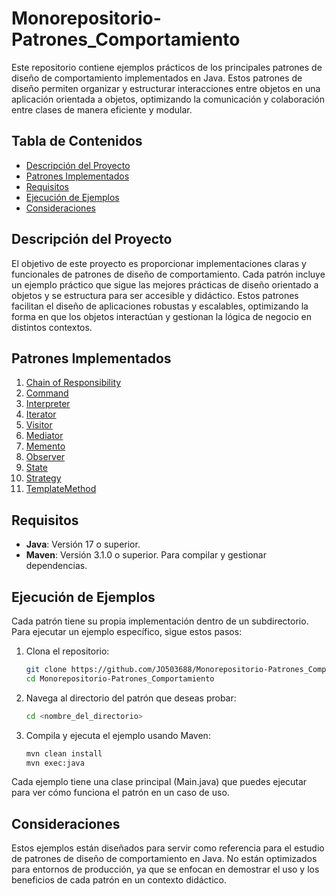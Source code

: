 # Monorepositorio-Patrones_Comportamiento
Este repositorio contiene ejemplos prácticos de los principales patrones de diseño de comportamiento implementados en Java. Estos patrones de diseño permiten organizar y estructurar interacciones entre objetos en una aplicación orientada a objetos, optimizando la comunicación y colaboración entre clases de manera eficiente y modular.

## Tabla de Contenidos
- [Descripción del Proyecto](#descripción-del-proyecto)
- [Patrones Implementados](#patrones-implementados)
- [Requisitos](#requisitos)
- [Ejecución de Ejemplos](#ejecución-de-ejemplos)
- [Consideraciones](#consideraciones)

## Descripción del Proyecto

El objetivo de este proyecto es proporcionar implementaciones claras y funcionales de patrones de diseño de comportamiento. Cada patrón incluye un ejemplo práctico que sigue las mejores prácticas de diseño orientado a objetos y se estructura para ser accesible y didáctico. Estos patrones facilitan el diseño de aplicaciones robustas y escalables, optimizando la forma en que los objetos interactúan y gestionan la lógica de negocio en distintos contextos.

## Patrones Implementados
1. [Chain of Responsibility](./ChainOfResponsibilityPattern/)
2. [Command](./CommandPattern/)
3. [Interpreter](./InterpreterPattern/)
4. [Iterator](./IteratorPattern/)
5. [Visitor](./VisitorPattern/)
6. [Mediator](./MediatorPattern/)
7. [Memento](./MementoPattern/)
8. [Observer](./ObserverPattern/)
9. [State](./StatePattern/)
10. [Strategy](./StrategyPattern/)
11. [TemplateMethod](./TemplateMethodPattern/)

## Requisitos

- **Java**: Versión 17 o superior.
- **Maven**: Versión 3.1.0 o superior. Para compilar y gestionar dependencias.

## Ejecución de Ejemplos

Cada patrón tiene su propia implementación dentro de un subdirectorio. Para ejecutar un ejemplo específico, sigue estos pasos:

1. Clona el repositorio:
   ```bash
   git clone https://github.com/JO503688/Monorepositorio-Patrones_Comportamiento.git
   cd Monorepositorio-Patrones_Comportamiento
2. Navega al directorio del patrón que deseas probar:
    ```bash
    cd <nombre_del_directorio>
3. Compila y ejecuta el ejemplo usando Maven:
    ```bash
    mvn clean install
    mvn exec:java

Cada ejemplo tiene una clase principal (Main.java) que puedes ejecutar para ver cómo funciona el patrón en un caso de uso.

## Consideraciones
Estos ejemplos están diseñados para servir como referencia para el estudio de patrones de diseño de comportamiento en Java. No están optimizados para entornos de producción, ya que se enfocan en demostrar el uso y los beneficios de cada patrón en un contexto didáctico.
